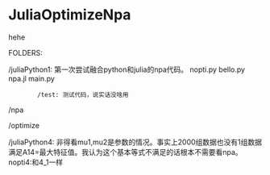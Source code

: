 # JuliaOptimizeNpa
hehe

FOLDERS:

/juliaPython1: 第一次尝试融合python和julia的npa代码。
            nopti.py
            bello.py
            npa.jl
            main.py

            /test: 测试代码，说实话没啥用
            
/npa

/optimize


/juliaPython4: 非得看mu1,mu2是参数的情况。事实上2000组数据也没有1组数据满足A14=最大特征值。我认为这个基本等式不满足的话根本不需要看npa。
    nopti4:和4_1一样






